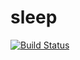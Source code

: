 # sleep
  
[![Build Status](https://travis-ci.com/henokv/sleep.svg?token=2gGxFu5EqsdBuZ5yvN3T&branch=master)](https://travis-ci.com/henokv/sleep)
